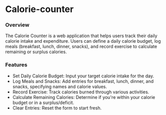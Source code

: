 # Calorie-counter

### Overview
The Calorie Counter is a web application that helps users track their daily calorie intake and expenditure. Users can define a daily calorie budget, log meals (breakfast, lunch, dinner, snacks), and record exercise to calculate remaining or surplus calories.

### Features
* Set Daily Calorie Budget: Input your target calorie intake for the day.
* Log Meals and Snacks: Add entries for breakfast, lunch, dinner, and snacks, specifying names and calorie values.
* Record Exercise: Track calories burned through various activities.
* Calculate Remaining Calories: Determine if you're within your calorie budget or in a surplus/deficit.
* Clear Entries: Reset the form to start fresh.
